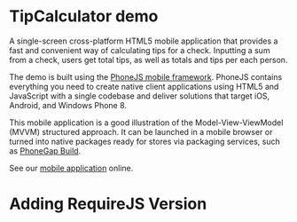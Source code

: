 # TipCalculator demo

A single-screen cross-platform HTML5 mobile application that provides a fast and convenient way of calculating tips for a check. Inputting a sum from a check, users get total tips, as well as totals and tips per each person.

The demo is built using the [PhoneJS mobile framework](http://phonejs.devexpress.com/). PhoneJS contains everything you need to create native client applications using HTML5 and JavaScript with a single codebase and deliver solutions that target iOS, Android, and Windows Phone 8.

This mobile application is a good illustration of the Model-View-ViewModel (MVVM) structured approach. It can be launched in a mobile browser or turned into native packages ready for stores via packaging services, such as [PhoneGap Build](http://build.phonegap.com).

See our [mobile application](http://phonejs.devexpress.com/Demos/?url=TipCalculator&sm=3) online.

Adding RequireJS Version
===============================
